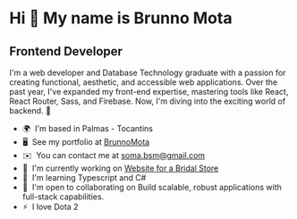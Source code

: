 Hi 👋 My name is Brunno Mota
============================

Frontend Developer
------------------

I'm a web developer and Database Technology graduate with a passion for creating functional, aesthetic, and accessible web applications. Over the past year, I've expanded my front-end expertise, mastering tools like React, React Router, Sass, and Firebase. Now, I'm diving into the exciting world of backend. 🚀

*   🌍  I'm based in Palmas - Tocantins
*   🖥️  See my portfolio at [BrunnoMota](http://brunnomota.com.br/)
*   ✉️  You can contact me at [soma.bsm@gmail.com](mailto:soma.bsm@gmail.com)
*   🚀  I'm currently working on [Website for a Bridal Store](http://requintenoivas.netlify.app/)
*   🧠  I'm learning Typescript and C#
*   🤝  I'm open to collaborating on Build scalable, robust applications with full-stack capabilities.
*   ⚡  I love Dota 2
